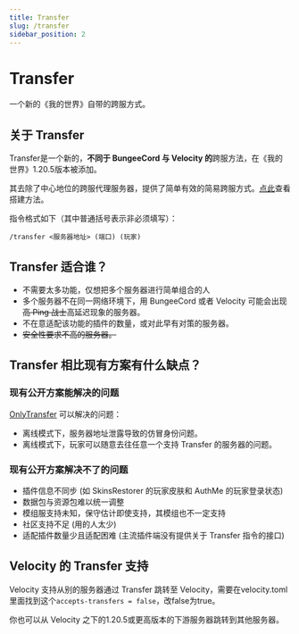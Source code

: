 ```yaml
---
title: Transfer
slug: /transfer
sidebar_position: 2
---
```

# Transfer

一个新的《我的世界》自带的跨服方式。

## 关于 Transfer

Transfer是一个新的，**不同于 BungeeCord 与 Velocity 的**跨服方法，在《我的世界》1.20.5版本被添加。

其去除了中心地位的跨服代理服务器，提供了简单有效的简易跨服方式。[点此](./build-up.md)查看搭建方法。

指令格式如下（其中普通括号表示非必须填写）：

`/transfer <服务器地址> (端口) (玩家)`

## Transfer 适合谁？

- 不需要太多功能，仅想把多个服务器进行简单组合的人
- 多个服务器不在同一网络环境下，用 BungeeCord 或者 Velocity 可能会出现~~高 Ping 战士~~高延迟现象的服务器。
- 不在意适配该功能的插件的数量，或对此早有对策的服务器。
- ~~安全性要求不高的服务器。~~

## Transfer 相比现有方案有什么缺点？
### 现有公开方案能解决的问题

[OnlyTransfer](https://bilibili.com/opus/1062419036109799429) 可以解决的问题：

- 离线模式下，服务器地址泄露导致的仿冒身份问题。
- 离线模式下，玩家可以随意去往任意一个支持 Transfer 的服务器的问题。

### 现有公开方案解决不了的问题

- 插件信息不同步 (如 SkinsRestorer 的玩家皮肤和 AuthMe 的玩家登录状态)
- 数据包与资源包难以统一调整
- 模组服支持未知，保守估计即使支持，其模组也不一定支持
- 社区支持不足 (用的人太少)
- 适配插件数量少且适配困难 (主流插件端没有提供关于 Transfer 指令的接口)

## Velocity 的 Transfer 支持

Velocity 支持从别的服务器通过 Transfer 跳转至 Velocity，需要在velocity.toml里面找到这个`accepts-transfers = false`，改false为true。

你也可以从 Velocity 之下的1.20.5或更高版本的下游服务器跳转到其他服务器。
